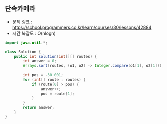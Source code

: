 ## 단속카메라
* 문제 링크 : https://school.programmers.co.kr/learn/courses/30/lessons/42884
* 시간 복잡도 : O(nlogn)
```java
import java.util.*;

class Solution {
    public int solution(int[][] routes) {
        int answer = 0;
        Arrays.sort(routes, (o1, o2) -> Integer.compare(o1[1], o2[1]));
        
        int pos = -30_001;
        for (int[] route : routes) {
            if (route[0] > pos) {
                answer++;
                pos = route[1];
            }
        }
        return answer;
    }
}
```
